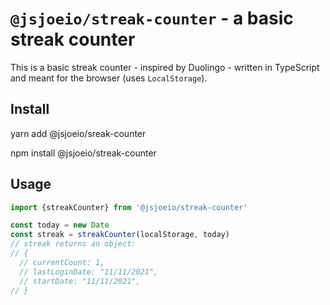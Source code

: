 # `@jsjoeio/streak-counter` - a basic streak counter

This is a basic streak counter - inspired by Duolingo - written in TypeScript and meant for the browser (uses `LocalStorage`).

## Install

yarn add @jsjoeio/sreak-counter

npm install @jsjoeio/streak-counter

## Usage

```typescript
import {streakCounter} from '@jsjoeio/streak-counter'

const today = new Date
const streak = streakCounter(localStorage, today)
// streak returns an object:
// {
  // currentCount: 1,
  // lastLoginDate: "11/11/2021",
  // startDate: "11/11/2021",
// }
```
